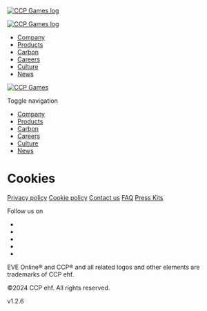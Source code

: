 [![CCP Games log](/img/logos/ccp-logo-white.svg)](https://www.ccpgames.com/)

[![CCP Games log](/img/logos/ccp-logo-black.svg)](https://www.ccpgames.com/)

* [Company](https://www.ccpgames.com/company)
* [Products](https://www.ccpgames.com/products)
* [Carbon](https://www.ccpgames.com/carbon)
* [Careers](https://www.ccpgames.com/careers)
* [Culture](https://www.ccpgames.com/culture)
* [News](https://www.ccpgames.com/news)

[![CCP Games](/img/ccp_logo.png)](https://www.ccpgames.com/)

Toggle navigation

* [Company](https://www.ccpgames.com/company)
* [Products](https://www.ccpgames.com/products)
* [Carbon](https://www.ccpgames.com/carbon)
* [Careers](https://www.ccpgames.com/careers)
* [Culture](https://www.ccpgames.com/culture)
* [News](https://www.ccpgames.com/news)

Cookies
=======

[Privacy policy](https://www.ccpgames.com/privacy-policy) [Cookie policy](https://www.ccpgames.com/cookie-policy) [Contact us](https://www.ccpgames.com/contact-us) [FAQ](https://www.ccpgames.com/faq) [Press Kits](https://eve.online/presskits)

Follow us on

* [](https://www.facebook.com/ccpgames)
* [](https://twitter.com/CCPGames)
* [](http://youtube.com/ccpgames/)
* [](http://www.twitch.tv/ccp)
* [](https://www.linkedin.com/company/ccp/)

EVE Online® and CCP® and all related logos and other elements are trademarks of CCP ehf.

©2024 CCP ehf. All rights reserved.

v1.2.6